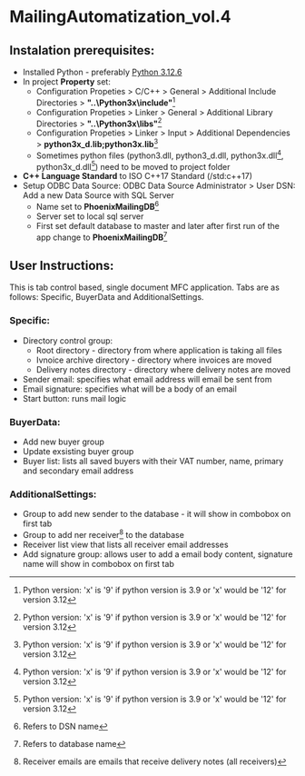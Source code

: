 # MailingAutomatization_vol.4

## Instalation prerequisites:
  * Installed Python - preferably [Python 3.12.6](https://www.python.org/ftp/python/3.12.6/python-3.12.6-amd64.exe)
  * In project **Property** set:
    * Configuration Propeties > C/C++ > General > Additional Include Directories > **"..\Python3x\include"**[^1]
    * Configuration Propeties >  Linker > General > Additional Library Directories > **"..\Python3x\libs"**[^1]
    * Configuration Propeties >  Linker > Input > Additional Dependencies > **python3x_d.lib;python3x.lib**[^1]
    * Sometimes python files (python3.dll, python3_d.dll, python3x.dll[^1], python3x_d.dll[^1]) need to be moved to project folder
  * **C++ Language Standard** to ISO C++17 Standard (/std:c++17)
  * Setup ODBC Data Source: ODBC Data Source Administrator > User DSN: Add a new Data Source with SQL Server
    * Name set to **PhoenixMailingDB**[^2]
    * Server set to local sql server
    * First set default database to master and later after first run of the app change to **PhoenixMailingDB**[^3]

## User Instructions:
  This is tab control based, single document MFC application. Tabs are as follows: Specific, BuyerData and AdditionalSettings.
  ### Specific:
   * Directory control group:
     * Root directory - directory from where application is taking all files
     * Ivnoice archive directory - directory where invoices are moved
     * Delivery notes directory - directory where delivery notes are moved
   * Sender email: specifies what email address will email be sent from
   * Email signature: specifies what will be a body of an email
   * Start button: runs mail logic
  ### BuyerData:
   * Add new buyer group
   * Update exsisting buyer group
   * Buyer list: lists all saved buyers with their VAT number, name, primary and secondary email address
  ### AdditionalSettings:
   * Group to add new sender to the database - it will show in combobox on first tab
   * Group to add ner receiver[^4] to the database
   * Receiver list view that lists all receiver email addresses
   * Add signature group: allows user to add a email body content, signature name will show in combobox on first tab


[^1]: Python version: 'x' is '9' if python version is 3.9 or 'x' would be '12' for version 3.12
[^2]: Refers to DSN name
[^3]: Refers to database name
[^4]: Receiver emails are emails that receive delivery notes (all receivers)
